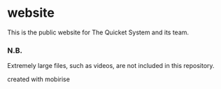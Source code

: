 # website
This is the public website for The Quicket System and its team.

### N.B.
Extremely large files, such as videos, are not included in this repository.


created with mobirise
